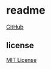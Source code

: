 # readme

[GitHub][github]

## license

[MIT License][license]

[github]: https://github.com/derftx/casita
[license]: https://github.com/derftx/casita/blob/main/LICENSE
